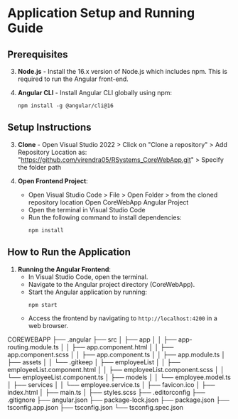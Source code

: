 
# Application Setup and Running Guide

## Prerequisites
3. **Node.js** - Install the 16.x version of Node.js which includes npm. This is required to run the Angular front-end.

4. **Angular CLI** - Install Angular CLI globally using npm:
   ```
   npm install -g @angular/cli@16
   ```

## Setup Instructions

3. **Clone** - Open Visual Studio 2022 > Click on "Clone a repository" > Add Repository Location as: "https://github.com/virendra05/RSystems_CoreWebApp.git" > Specify the folder path

3. **Open Frontend Project**:
   - Open Visual Studio Code > File > Open Folder > from the cloned repository location Open CoreWebApp Angular Project
   - Open the terminal in Visual Studio Code
   - Run the following command to install dependencies:
     ```
     npm install
     ```

## How to Run the Application

1. **Running the Angular Frontend**:
   - In Visual Studio Code, open the terminal.
   - Navigate to the Angular project directory (CoreWebApp).
   - Start the Angular application by running:
     ```
     npm start
     ```
   - Access the frontend by navigating to `http://localhost:4200` in a web browser.

COREWEBAPP
├── .angular
├── src
│   ├── app
│   │   ├── app-routing.module.ts
│   │   ├── app.component.html
│   │   ├── app.component.scss
│   │   ├── app.component.ts
│   │   ├── app.module.ts
│   ├── assets
│   │   └── .gitkeep
│   ├── employeeList
│   │   ├── employeeList.component.html
│   │   ├── employeeList.component.scss
│   │   └── employeeList.component.ts
│   ├── models
│   │   └── employee.model.ts
│   ├── services
│   │   └── employee.service.ts
│   ├── favicon.ico
│   ├── index.html
│   ├── main.ts
│   ├── styles.scss
├── .editorconfig
├── .gitignore
├── angular.json
├── package-lock.json
├── package.json
├── tsconfig.app.json
├── tsconfig.json
└── tsconfig.spec.json

   ```
